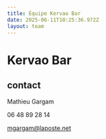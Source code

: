 ```yaml
---
title: Équipe Kervao Bar
date: 2025-06-11T10:25:36.972Z
layout: team
---
```


# Kervao Bar

## contact 

Mathieu Gargam

06 48 89 28 14 

mgargam@laposte.net

